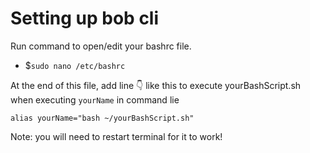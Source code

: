 # Setting up bob cli

Run command to open/edit your bashrc file.
- $`sudo nano /etc/bashrc`

At the end of this file, add line 👇 like this to execute yourBashScript.sh when executing `yourName` in command lie
```
alias yourName="bash ~/yourBashScript.sh"
```
Note: you will need to restart terminal for it to work!
